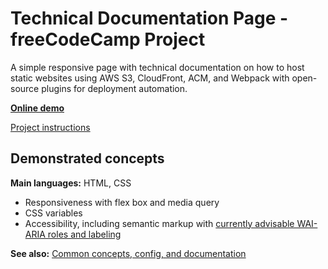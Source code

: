 # Technical Documentation Page - freeCodeCamp Project

A simple responsive page with technical documentation on how to host static websites using AWS S3, CloudFront, ACM, and Webpack with open-source plugins for deployment automation.

**[Online demo](https://lightmotive.pro/fcc-technical-documentation-page/)**

[Project instructions](https://www.freecodecamp.org/learn/responsive-web-design/responsive-web-design-projects/build-a-technical-documentation-page)

## Demonstrated concepts

**Main languages:** HTML, CSS

- Responsiveness with flex box and media query
- CSS variables
- Accessibility, including semantic markup with [currently advisable WAI-ARIA roles and labeling](https://www.w3.org/WAI/tutorials/page-structure/regions/#accessupport)

**See also:** [Common concepts, config, and documentation](https://github.com/alight1/template-webpack-with-s3-hosting#common)
